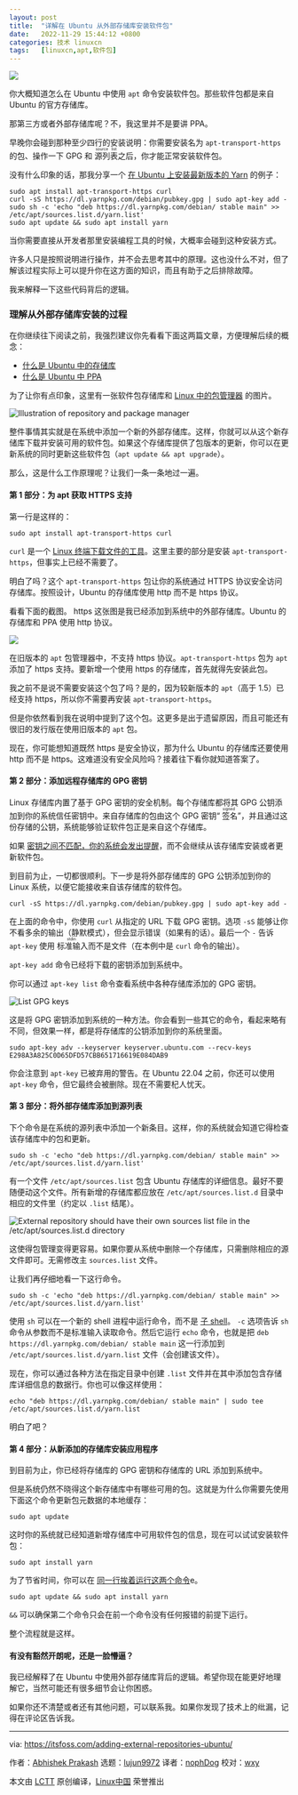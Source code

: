 ```yaml
---
layout: post
title:	"详解在 Ubuntu 从外部存储库安装软件包"
date:	2022-11-29 15:44:12 +0800 
categories:	技术 linuxcn 
tags:	[linuxcn,apt,软件包]
---
```



![](/Asserts/Images//attachment/album/202211/29/154339id0xb2exw0c8y222.jpg)


你大概知道怎么在 Ubuntu 中使用 `apt` 命令安装软件包。那些软件包都是来自 Ubuntu 的官方存储库。


那第三方或者外部存储库呢？不，我这里并不是要讲 PPA。


早晚你会碰到那种至少四行的安装说明：你需要安装名为 `apt-transport-https` 的包、操作一下 GPG 和 <ruby> 源列表 <rt>  source list </rt></ruby> 之后，你才能正常安装软件包。


没有什么印象的话，那我分享一个 [在 Ubuntu 上安装最新版本的 Yarn](https://itsfoss.com/install-yarn-ubuntu/) 的例子：



```
sudo apt install apt-transport-https curl
curl -sS https://dl.yarnpkg.com/debian/pubkey.gpg | sudo apt-key add -
sudo sh -c 'echo "deb https://dl.yarnpkg.com/debian/ stable main" >> /etc/apt/sources.list.d/yarn.list'
sudo apt update && sudo apt install yarn

```

当你需要直接从开发者那里安装编程工具的时候，大概率会碰到这种安装方式。


许多人只是按照说明进行操作，并不会去思考其中的原理。这也没什么不对，但了解该过程实际上可以提升你在这方面的知识，而且有助于之后排除故障。


我来解释一下这些代码背后的逻辑。


### 理解从外部存储库安装的过程


在你继续往下阅读之前，我强烈建议你先看看下面这两篇文章，方便理解后续的概念：


* [什么是 Ubuntu 中的存储库](https://itsfoss.com/ubuntu-repositories/)
* [什么是 Ubuntu 中 PPA](https://itsfoss.com/ppa-guide/#comments)


为了让你有点印象，这里有一张软件包存储库和 [Linux 中的包管理器](https://itsfoss.com/package-manager/) 的图片。


![Illustration of repository and package manager](/Asserts/Images//attachment/album/202211/29/154413e3wlpwy0wkaz3jqp.png)


整件事情其实就是在系统中添加一个新的外部存储库。这样，你就可以从这个新存储库下载并安装可用的软件包。如果这个存储库提供了包版本的更新，你可以在更新系统的同时更新这些软件包（`apt update && apt upgrade`）。


那么，这是什么工作原理呢？让我们一条一条地过一遍。


#### 第 1 部分：为 apt 获取 HTTPS 支持


第一行是这样的：



```
sudo apt install apt-transport-https curl

```

`curl` 是一个 [Linux 终端下载文件的工具](https://itsfoss.com/download-files-from-linux-terminal/)。这里主要的部分是安装 `apt-transport-https`，但事实上已经不需要了。


明白了吗？这个 `apt-transport-https` 包让你的系统通过 HTTPS 协议安全访问存储库。按照设计，Ubuntu 的存储库使用 http 而不是 https 协议。


看看下面的截图。 https 这张图是我已经添加到系统中的外部存储库。Ubuntu 的存储库和 PPA 使用 http 协议。


![](/Asserts/Images//attachment/album/202211/29/154413xqgfd7mczq72ye99.png)


在旧版本的 `apt` 包管理器中，不支持 https 协议。`apt-transport-https` 包为 `apt` 添加了 https 支持。要新增一个使用 https 的存储库，首先就得先安装此包。


我之前不是说不需要安装这个包了吗？是的，因为较新版本的 `apt`（高于 1.5）已经支持 https，所以你不需要再安装 `apt-transport-https`。


但是你依然看到我在说明中提到了这个包。这更多是出于遗留原因，而且可能还有很旧的发行版在使用旧版本的 `apt` 包。


现在，你可能想知道既然 https 是安全协议，那为什么 Ubuntu 的存储库还要使用 http 而不是 https。这难道没有安全风险吗？接着往下看你就知道答案了。


#### 第 2 部分：添加远程存储库的 GPG 密钥


Linux 存储库内置了基于 GPG 密钥的安全机制。每个存储库都将其 GPG 公钥添加到你的系统信任密钥中。来自存储库的包由这个 GPG 密钥“<ruby> 签名 <rt>  signed </rt></ruby>”，并且通过这份存储的公钥，系统能够验证软件包正是来自这个存储库。


如果 [密钥之间不匹配，你的系统会发出提醒](https://itsfoss.com/solve-gpg-error-signatures-verified-ubuntu/)，而不会继续从该存储库安装或者更新软件包。


到目前为止，一切都很顺利。下一步是将外部存储库的 GPG 公钥添加到你的 Linux 系统，以便它能接收来自该存储库的软件包。



```
curl -sS https://dl.yarnpkg.com/debian/pubkey.gpg | sudo apt-key add -

```

在上面的命令中，你使用 `curl` 从指定的 URL 下载 GPG 密钥。选项 `-sS` 能够让你不看多余的输出（静默模式），但会显示错误（如果有的话）。最后一个 `-` 告诉 `apt-key` 使用<ruby> 标准输入 <rt>  stdin </rt></ruby>而不是文件（在本例中是 `curl` 命令的输出）。


`apt-key add` 命令已经将下载的密钥添加到系统中。


你可以通过 `apt-key list` 命令查看系统中各种存储库添加的 GPG 密钥。


![List GPG keys](/Asserts/Images//attachment/album/202211/29/154414uxq1blyopshq0qbx.png)


这是将 GPG 密钥添加到系统的一种方法。你会看到一些其它的命令，看起来略有不同，但效果一样，都是将存储库的公钥添加到你的系统里面。



```
sudo apt-key adv --keyserver keyserver.ubuntu.com --recv-keys E298A3A825C0D65DFD57CBB651716619E084DAB9

```

你会注意到 `apt-key` 已被弃用的警告。在 Ubuntu 22.04 之前，你还可以使用 `apt-key` 命令，但它最终会被删除。现在不需要杞人忧天。


#### 第 3 部分：将外部存储库添加到源列表


下个命令是在系统的源列表中添加一个新条目。这样，你的系统就会知道它得检查该存储库中的包和更新。



```
sudo sh -c 'echo "deb https://dl.yarnpkg.com/debian/ stable main" >> /etc/apt/sources.list.d/yarn.list'

```

有一个文件 `/etc/apt/sources.list` 包含 Ubuntu 存储库的详细信息。最好不要随便动这个文件。所有新增的存储库都应放在 `/etc/apt/sources.list.d` 目录中相应的文件里（约定以 `.list` 结尾）。


![External repository should have their own sources list file in the /etc/apt/sources.list.d directory](/Asserts/Images//attachment/album/202211/29/154414noxzxn96xcna8mdu.png)


这使得包管理变得更容易。如果你要从系统中删除一个存储库，只需删除相应的源文件即可。无需修改主 `sources.list` 文件。


让我们再仔细地看一下这行命令。



```
sudo sh -c 'echo "deb https://dl.yarnpkg.com/debian/ stable main" >> /etc/apt/sources.list.d/yarn.list'

```

使用 `sh` 可以在一个新的 shell 进程中运行命令，而不是 [子 shel​​l](https://linuxhandbook.com/subshell/)。 `-c` 选项告诉 `sh` 命令从参数而不是标准输入读取命令。然后它运行 `echo` 命令，也就是把 `deb https://dl.yarnpkg.com/debian/ stable main` 这一行添加到 `/etc/apt/sources.list.d/yarn.list` 文件（会创建该文件）。


现在，你可以通过各种方法在指定目录中创建 `.list` 文件并在其中添加包含存储库详细信息的数据行。你也可以像这样使用：



```
echo "deb https://dl.yarnpkg.com/debian/ stable main" | sudo tee /etc/apt/sources.list.d/yarn.list

```

明白了吧？


#### 第 4 部分：从新添加的存储库安装应用程序


到目前为止，你已经将存储库的 GPG 密钥和存储库的 URL 添加到系统中。


但是系统仍然不晓得这个新存储库中有哪些可用的包。这就是为什么你需要先使用下面这个命令更新包元数据的本地缓存：



```
sudo apt update

```

这时你的系统就已经知道新增存储库中可用软件包的信息，现在可以试试安装软件包：



```
sudo apt install yarn

```

为了节省时间，你可以在 [同一行挨着运行这两个命令](https://itsfoss.com/run-multiple-commands-linux/)e。



```
sudo apt update && sudo apt install yarn

```

`&&` 可以确保第二个命令只会在前一个命令没有任何报错的前提下运行。


整个流程就是这样。


#### 有没有豁然开朗呢，还是一脸懵逼？


我已经解释了在 Ubuntu 中使用外部存储库背后的逻辑。希望你现在能更好地理解它，当然可能还有很多细节会让你困惑。


如果你还不清楚或者还有其他问题，可以联系我。如果你发现了技术上的纰漏，记得在评论区告诉我。




---


via: <https://itsfoss.com/adding-external-repositories-ubuntu/>


作者：[Abhishek Prakash](https://itsfoss.com/author/abhishek/) 选题：[lujun9972](https://github.com/lujun9972) 译者：[nophDog](https://github.com/nophDog) 校对：[wxy](https://github.com/wxy)


本文由 [LCTT](https://github.com/LCTT/TranslateProject) 原创编译，[Linux中国](https://linux.cn/) 荣誉推出
